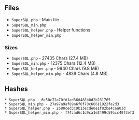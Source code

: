 ## Files

* `SuperSQL.php` - Main file
* `SuperSQL_min.php`
* `SuperSQL_helper.php` - Helper functions
* `SuperSQL_helper_min.php`

### Sizes

* `SuperSQL.php` - 27405 Chars (27.4 MB)
* `SuperSQL_min.php` - 12375 Chars (12.4 MB)
* `SuperSQL_helper.php` - 9840 Chars (9.8 MB)
* `SuperSQL_helper_min.php` - 4839 Chars (4.8 MB)

## Hashes

```
* SuperSQL.php - 6e50c72a70fd1ad36d488b0d2b281765
* SuperSQL_min.php - 27a97a9af89a6f0f70c66611922fe2d3
* SuperSQL_helper.php - 2680ced3c9b13ecde0e1f82be4cea03d
* SuperSQL_helper_min.php - f74cad6c1d9ca1e2499c59bcc4073ef3
```
